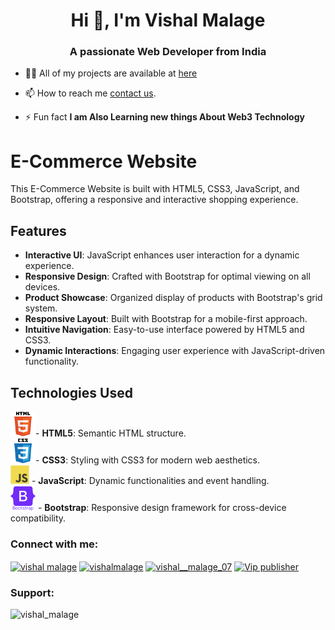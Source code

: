 
<h1 align="center">Hi 👋, I'm Vishal Malage</h1>
<h3 align="center">A passionate Web Developer from India</h3>

- 👨‍💻 All of my projects are available at [here](https://github.com/vishalmalage07)

- 📫 How to reach me  [contact us](mailto:vishalmalage07@gmail.com).

- ⚡ Fun fact **I am Also Learning new things About Web3 Technology**

# E-Commerce Website

This E-Commerce Website is built with HTML5, CSS3, JavaScript, and Bootstrap, offering a responsive and interactive shopping experience.

## Features


- **Interactive UI**: JavaScript enhances user interaction for a dynamic experience.
- **Responsive Design**: Crafted with Bootstrap for optimal viewing on all devices.
- **Product Showcase**: Organized display of products with Bootstrap's grid system.
- **Responsive Layout**: Built with Bootstrap for a mobile-first approach.
- **Intuitive Navigation**: Easy-to-use interface powered by HTML5 and CSS3.
- **Dynamic Interactions**: Engaging user experience with JavaScript-driven functionality.

## Technologies Used

<img src="https://raw.githubusercontent.com/devicons/devicon/master/icons/html5/html5-original-wordmark.svg" alt="html5" width="40" height="40"/>- **HTML5**: Semantic HTML structure.<br>
<img src="https://raw.githubusercontent.com/devicons/devicon/master/icons/css3/css3-original-wordmark.svg" alt="css3" width="40" height="40"/>- **CSS3**: Styling with CSS3 for modern web aesthetics.<br> 
<img src="https://raw.githubusercontent.com/devicons/devicon/master/icons/javascript/javascript-original.svg" alt="javascript" width="30" height="30"/> - **JavaScript**: Dynamic functionalities and event handling.<br>
<img src="https://raw.githubusercontent.com/devicons/devicon/master/icons/bootstrap/bootstrap-plain-wordmark.svg" alt="bootstrap" width="40" height="40"/> - **Bootstrap**: Responsive design framework for cross-device compatibility.












<h3 align="left">Connect with me:</h3>
<p align="left">
<a href="https://linkedin.com/in/vishal-malage" target="blank"><img align="center" src="https://raw.githubusercontent.com/rahuldkjain/github-profile-readme-generator/master/src/images/icons/Social/linked-in-alt.svg" alt="vishal malage" height="30" width="40" /></a>
<a href="https://kaggle.com/vishalmalage" target="blank"><img align="center" src="https://raw.githubusercontent.com/rahuldkjain/github-profile-readme-generator/master/src/images/icons/Social/kaggle.svg" alt="vishalmalage" height="30" width="40" /></a>
<a href="https://instagram.com/vishal__malage_07" target="blank"><img align="center" src="https://raw.githubusercontent.com/rahuldkjain/github-profile-readme-generator/master/src/images/icons/Social/instagram.svg" alt="vishal__malage_07" height="30" width="40" /></a>
<a href="https://www.youtube.com/@vippublisher" target="blank"><img align="center" src="https://raw.githubusercontent.com/rahuldkjain/github-profile-readme-generator/master/src/images/icons/Social/youtube.svg" alt="Vip publisher" height="30" width="40" /></a>
</p>



<h3 align="left">Support:</h3>
<p><a href="https://www.buymeacoffee.com/vishal_malage"> <img align="left" src="https://cdn.buymeacoffee.com/buttons/v2/default-yellow.png" height="50" width="210" alt="vishal_malage" /></a></p><br><br><br>



